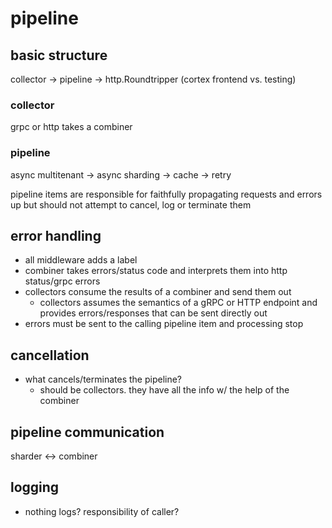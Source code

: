 # pipeline

## basic structure
collector -> pipeline -> http.Roundtripper (cortex frontend vs. testing)

### collector
grpc or http
takes a combiner

### pipeline
async multitenant -> async sharding -> cache -> retry

pipeline items are responsible for faithfully propagating requests and errors up but should not attempt to cancel, log or terminate them

## error handling
- all middleware adds a label
- combiner takes errors/status code and interprets them into http status/grpc errors
- collectors consume the results of a combiner and send them out
  - collectors assumes the semantics of a gRPC or HTTP endpoint and provides errors/responses that can be sent directly out
- errors must be sent to the calling pipeline item and processing stop

## cancellation
- what cancels/terminates the pipeline?
  - should be collectors. they have all the info w/ the help of the combiner

## pipeline communication
sharder <-> combiner

## logging
- nothing logs? responsibility of caller?
